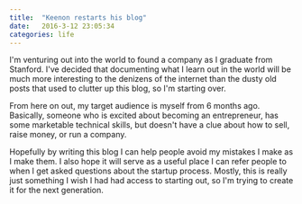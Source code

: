 ```yaml
---
title:  "Keenon restarts his blog"
date:   2016-3-12 23:05:34
categories: life
---
```


I'm venturing out into the world to found a company as I graduate from Stanford. I've decided that documenting what I learn out in the world will be much more interesting to the denizens of the internet than the dusty old posts that used to clutter up this blog, so I'm starting over.

From here on out, my target audience is myself from 6 months ago. Basically, someone who is excited about becoming an entrepreneur, has some marketable technical skills, but doesn't have a clue about how to sell, raise money, or run a company.

Hopefully by writing this blog I can help people avoid my mistakes I make as I make them. I also hope it will serve as a useful place I can refer people to when I get asked questions about the startup process. Mostly, this is really just something I wish I had had access to starting out, so I'm trying to create it for the next generation.
